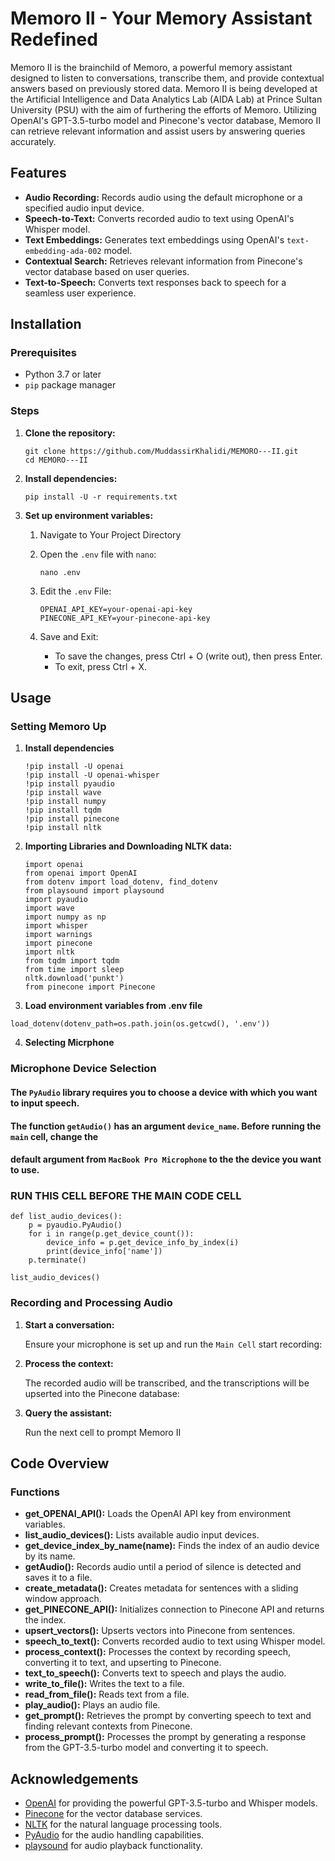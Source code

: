# Memoro II - Your Memory Assistant Redefined

Memoro II is the brainchild of Memoro, a powerful memory assistant designed to listen to conversations, transcribe them, and provide contextual answers based on previously stored data. 
Memoro II is being developed at the Artificial Intelligence and Data Analytics Lab (AIDA Lab) at Prince Sultan University (PSU) with the aim of furthering the efforts of Memoro. Utilizing OpenAI's GPT-3.5-turbo model and Pinecone's vector database, Memoro II can retrieve relevant information and assist users by answering queries accurately.

## Features

- **Audio Recording:** Records audio using the default microphone or a specified audio input device.
- **Speech-to-Text:** Converts recorded audio to text using OpenAI's Whisper model.
- **Text Embeddings:** Generates text embeddings using OpenAI's `text-embedding-ada-002` model.
- **Contextual Search:** Retrieves relevant information from Pinecone's vector database based on user queries.
- **Text-to-Speech:** Converts text responses back to speech for a seamless user experience.

## Installation

### Prerequisites

- Python 3.7 or later
- `pip` package manager

### Steps

1. **Clone the repository:**

   ```
   git clone https://github.com/MuddassirKhalidi/MEMORO---II.git
   cd MEMORO---II
   ```

2. **Install dependencies:**

   `pip install -U -r requirements.txt `

3. **Set up environment variables:**

   1. Navigate to Your Project Directory
   2. Open the `.env` file with `nano`:

      `nano .env`
   4. Edit the `.env` File:
      ```
      OPENAI_API_KEY=your-openai-api-key
      PINECONE_API_KEY=your-pinecone-api-key
      ```
   5. Save and Exit:
      - To save the changes, press Ctrl + O (write out), then press Enter.
      - To exit, press Ctrl + X.

## Usage
### Setting Memoro Up
1. **Install dependencies**
   ```!pip install playsound
   !pip install -U openai
   !pip install -U openai-whisper
   !pip install pyaudio
   !pip install wave
   !pip install numpy
   !pip install tqdm
   !pip install pinecone
   !pip install nltk
   ```
2. **Importing Libraries and Downloading NLTK data:**
   ```import os
   import openai
   from openai import OpenAI
   from dotenv import load_dotenv, find_dotenv
   from playsound import playsound
   import pyaudio
   import wave
   import numpy as np
   import whisper
   import warnings
   import pinecone
   import nltk
   from tqdm import tqdm
   from time import sleep
   nltk.download('punkt')
   from pinecone import Pinecone
    ```
3. **Load environment variables from .env file**
```
load_dotenv(dotenv_path=os.path.join(os.getcwd(), '.env'))
```

4. **Selecting Micrphone**

### Microphone Device Selection

#### The `PyAudio` library requires you to choose a device with which you want to input speech. 

#### The function `getAudio()` has an argument `device_name`. Before running the `main` cell, change the 

#### default argument from `MacBook Pro Microphone` to the the device you want to use. 


### RUN THIS CELL BEFORE THE MAIN CODE CELL
```
def list_audio_devices():
    p = pyaudio.PyAudio()
    for i in range(p.get_device_count()):
        device_info = p.get_device_info_by_index(i)
        print(device_info['name'])
    p.terminate()

list_audio_devices()
```

### Recording and Processing Audio

1. **Start a conversation:**

   Ensure your microphone is set up and run the `Main Cell` start recording:

2. **Process the context:**

   The recorded audio will be transcribed, and the transcriptions will be upserted into the Pinecone database:

3. **Query the assistant:**

   Run the next cell to prompt Memoro II

## Code Overview

### Functions

- **get_OPENAI_API():** Loads the OpenAI API key from environment variables.
- **list_audio_devices():** Lists available audio input devices.
- **get_device_index_by_name(name):** Finds the index of an audio device by its name.
- **getAudio():** Records audio until a period of silence is detected and saves it to a file.
- **create_metadata():** Creates metadata for sentences with a sliding window approach.
- **get_PINECONE_API():** Initializes connection to Pinecone API and returns the index.
- **upsert_vectors():** Upserts vectors into Pinecone from sentences.
- **speech_to_text():** Converts recorded audio to text using Whisper model.
- **process_context():** Processes the context by recording speech, converting it to text, and upserting to Pinecone.
- **text_to_speech():** Converts text to speech and plays the audio.
- **write_to_file():** Writes the text to a file.
- **read_from_file():** Reads text from a file.
- **play_audio():** Plays an audio file.
- **get_prompt():** Retrieves the prompt by converting speech to text and finding relevant contexts from Pinecone.
- **process_prompt():** Processes the prompt by generating a response from the GPT-3.5-turbo model and converting it to speech.


## Acknowledgements

- [OpenAI](https://www.openai.com) for providing the powerful GPT-3.5-turbo and Whisper models.
- [Pinecone](https://www.pinecone.io) for the vector database services.
- [NLTK](https://www.nltk.org) for the natural language processing tools.
- [PyAudio](https://people.csail.mit.edu/hubert/pyaudio/) for the audio handling capabilities.
- [playsound](https://github.com/TaylorSMarks/playsound) for audio playback functionality.
